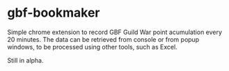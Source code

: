 # gbf-bookmaker

Simple chrome extension to record GBF Guild War point acumulation every 20 minutes.
The data can be retrieved from console or from popup windows, to be processed using other tools, such as Excel.

Still in alpha.
